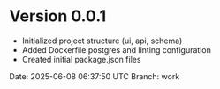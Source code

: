 # Version 0.0.1

- Initialized project structure (ui, api, schema)
- Added Dockerfile.postgres and linting configuration
- Created initial package.json files

Date: 2025-06-08 06:37:50 UTC
Branch: work
